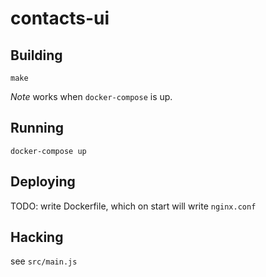 # contacts-ui

## Building

```
make
```

*Note* works when `docker-compose` is up.

## Running

```
docker-compose up
```

## Deploying

TODO: write Dockerfile, which on start will write `nginx.conf`

## Hacking

see `src/main.js`
